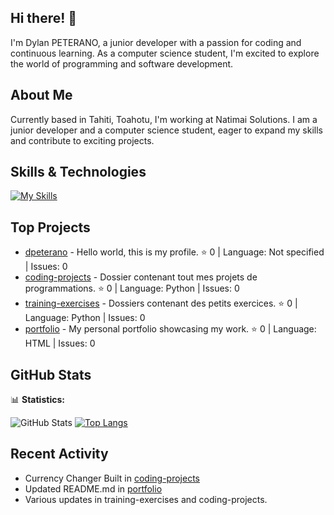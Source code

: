 ## Hi there! 👋

I'm Dylan PETERANO, a junior developer with a passion for coding and continuous learning. As a computer science student, I'm excited to explore the world of programming and software development.

## About Me

Currently based in Tahiti, Toahotu, I'm working at Natimai Solutions. I am a junior developer and a computer science student, eager to expand my skills and contribute to exciting projects.

## Skills & Technologies

[![My Skills](https://skillicons.dev/icons?i=html,css,c,py,js,git,fastapi&perline=8)](https://skillicons.dev)

## Top Projects

- [dpeterano](https://github.com/dpeterano/dpeterano) - Hello world, this is my profile. ⭐️ 0 | Language: Not specified | Issues: 0
- [coding-projects](https://github.com/dpeterano/coding-projects) - Dossier contenant tout mes projets de programmations. ⭐️ 0 | Language: Python | Issues: 0
- [training-exercises](https://github.com/dpeterano/training-exercises) - Dossiers contenant des petits exercices. ⭐️ 0 | Language: Python | Issues: 0
- [portfolio](https://github.com/dpeterano/portfolio) - My personal portfolio showcasing my work. ⭐️ 0 | Language: HTML | Issues: 0

## GitHub Stats

📊 **Statistics:** 

![GitHub Stats](https://github-readme-stats.vercel.app/api?username=dpeterano&show_icons=true&theme=radical)
[![Top Langs](https://github-readme-stats.vercel.app/api/top-langs/?username=dpeterano&layout=compact&theme=dark)](https://github.com/anuraghazra/github-readme-stats)

## Recent Activity

- Currency Changer Built in [coding-projects](https://github.com/dpeterano/coding-projects) 
- Updated README.md in [portfolio](https://github.com/dpeterano/portfolio) 
- Various updates in training-exercises and coding-projects.
